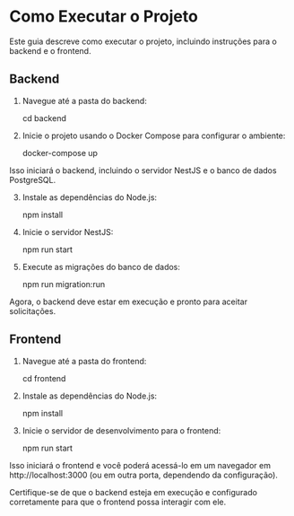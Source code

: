 # Como Executar o Projeto

  

Este guia descreve como executar o projeto, incluindo instruções para o backend e o frontend.

## Backend

1. Navegue até a pasta do backend:

    cd backend

2. Inicie o projeto usando o Docker Compose para configurar o ambiente:

    docker-compose up

Isso iniciará o backend, incluindo o servidor NestJS e o banco de dados PostgreSQL.

3. Instale as dependências do Node.js:

    npm install

4. Inicie o servidor NestJS:

    npm run start  

5. Execute as migrações do banco de dados:
  
    npm run migration:run


Agora, o backend deve estar em execução e pronto para aceitar solicitações.
  

## Frontend

1. Navegue até a pasta do frontend:

    cd frontend

2. Instale as dependências do Node.js:

    npm install

3. Inicie o servidor de desenvolvimento para o frontend:

    npm run start

Isso iniciará o frontend e você poderá acessá-lo em um navegador em http://localhost:3000 (ou em outra porta, dependendo da configuração).


Certifique-se de que o backend esteja em execução e configurado corretamente para que o frontend possa interagir com ele.



